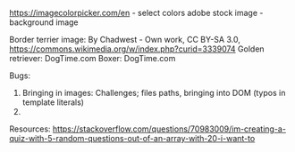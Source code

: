 https://imagecolorpicker.com/en - select colors
adobe stock image - background image


Border terrier image: By Chadwest - Own work, CC BY-SA 3.0, https://commons.wikimedia.org/w/index.php?curid=3339074
Golden retriever: DogTime.com
Boxer: DogTime.com


Bugs: 
1) Bringing in images: Challenges; files paths, bringing into DOM (typos in template literals)
2) 



Resources: 
https://stackoverflow.com/questions/70983009/im-creating-a-quiz-with-5-random-questions-out-of-an-array-with-20-i-want-to